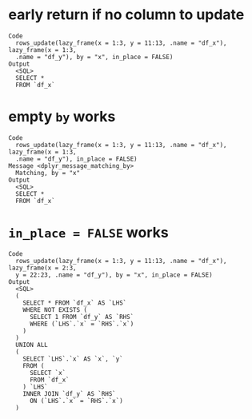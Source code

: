 # early return if no column to update

    Code
      rows_update(lazy_frame(x = 1:3, y = 11:13, .name = "df_x"), lazy_frame(x = 1:3,
      .name = "df_y"), by = "x", in_place = FALSE)
    Output
      <SQL>
      SELECT *
      FROM `df_x`

# empty `by` works

    Code
      rows_update(lazy_frame(x = 1:3, y = 11:13, .name = "df_x"), lazy_frame(x = 1:3,
      .name = "df_y"), in_place = FALSE)
    Message <dplyr_message_matching_by>
      Matching, by = "x"
    Output
      <SQL>
      SELECT *
      FROM `df_x`

# `in_place = FALSE` works

    Code
      rows_update(lazy_frame(x = 1:3, y = 11:13, .name = "df_x"), lazy_frame(x = 2:3,
      y = 22:23, .name = "df_y"), by = "x", in_place = FALSE)
    Output
      <SQL>
      (
        SELECT * FROM `df_x` AS `LHS`
        WHERE NOT EXISTS (
          SELECT 1 FROM `df_y` AS `RHS`
          WHERE (`LHS`.`x` = `RHS`.`x`)
        )
      )
      UNION ALL
      (
        SELECT `LHS`.`x` AS `x`, `y`
        FROM (
          SELECT `x`
          FROM `df_x`
        ) `LHS`
        INNER JOIN `df_y` AS `RHS`
          ON (`LHS`.`x` = `RHS`.`x`)
      )

